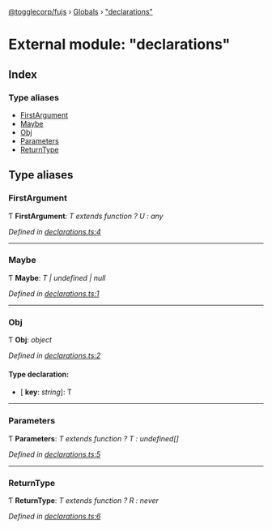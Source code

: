 [@togglecorp/fujs](../README.md) › [Globals](../globals.md) › ["declarations"](_declarations_.md)

# External module: "declarations"

## Index

### Type aliases

* [FirstArgument](_declarations_.md#firstargument)
* [Maybe](_declarations_.md#maybe)
* [Obj](_declarations_.md#obj)
* [Parameters](_declarations_.md#parameters)
* [ReturnType](_declarations_.md#returntype)

## Type aliases

###  FirstArgument

Ƭ **FirstArgument**: *T extends function ? U : any*

*Defined in [declarations.ts:4](https://github.com/toggle-corp/fujs/blob/25ba3d4/src/declarations.ts#L4)*

___

###  Maybe

Ƭ **Maybe**: *T | undefined | null*

*Defined in [declarations.ts:1](https://github.com/toggle-corp/fujs/blob/25ba3d4/src/declarations.ts#L1)*

___

###  Obj

Ƭ **Obj**: *object*

*Defined in [declarations.ts:2](https://github.com/toggle-corp/fujs/blob/25ba3d4/src/declarations.ts#L2)*

#### Type declaration:

* \[ **key**: *string*\]: T

___

###  Parameters

Ƭ **Parameters**: *T extends function ? T : undefined[]*

*Defined in [declarations.ts:5](https://github.com/toggle-corp/fujs/blob/25ba3d4/src/declarations.ts#L5)*

___

###  ReturnType

Ƭ **ReturnType**: *T extends function ? R : never*

*Defined in [declarations.ts:6](https://github.com/toggle-corp/fujs/blob/25ba3d4/src/declarations.ts#L6)*
